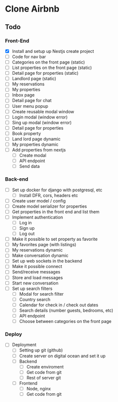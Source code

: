 # Clone Airbnb

## Todo

### Front-End
- [x] Install and setup up Nestjs create project
- [ ] Code for nav bar
- [ ] Categories on the front page (static)
- [ ] List properties on the front page (static)
- [ ] Detail page for properties (static)
- [ ] Landlord page (static)
- [ ] My reservations 
- [ ] My properties
- [ ] Inbox page
- [ ] Detail page for chat
- [ ] User menu popup
- [ ] Create reusable modal window
- [ ] Login modal (window error)
- [ ] Sing up modal (window error)
- [ ] Detail page for properties
- [ ] Book property
- [ ] Land lord page dynamic
- [ ] My properties dynamic 
- [ ] Add properties from nextjs
    - [ ] Create modal
    - [ ] API endpoint
    - [ ] Send data

### Back-end
- [ ] Set up docker for django with postgresql, etc
    - [ ] Install DFR, cors, headers etc
- [ ] Create user model /  config 
- [ ] Create model serializer for properties
- [ ] Get properties in the front end and list them 
- [ ] Implement authentication
    - [ ] Log in
    - [ ] Sign up
    - [ ] Log out 
- [ ] Make it possible to set property as favorite
- [ ] My favorites page (with listings)
- [ ] My reservations dynamic
- [ ] Make conversation dynamic
- [ ] Set up web sockets in the backend
- [ ] Make it possible connect
- [ ] Send/receive messages
- [ ] Store and load messages
- [ ] Start new conversation
- [ ] Set up search filters
    - [ ] Modal for search filter
    - [ ] Country search
    - [ ] Calendar for check in / check out dates
    - [ ] Search details (number guests, bedrooms, etc)
    - [ ] API endpoint
    - [ ] Choose between categories on the front page

### Deploy
- [ ] Deployment 
    - [ ] Setting up git (github)
    - [ ] Create server on digital ocean and set it up
    - [ ] Backend
        - [ ] Create enviroment
        - [ ] Get code from git 
        - [ ] Rest of server git
    - [ ] Frontend
        - [ ] Node, nginx
        - [ ] Get code from git